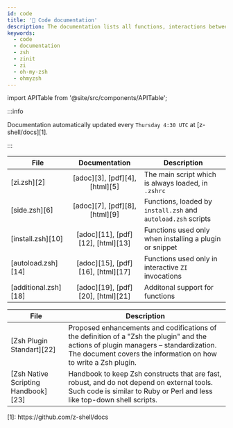 ```yaml
---
id: code
title: '🔖 Code documentation'
description: The documentation lists all functions, interactions between them, their comments, and features.
keywords:
  - code
  - documentation
  - zsh
  - zinit
  - zi
  - oh-my-zsh
  - ohmyzsh
---
```


import APITable from '@site/src/components/APITable';

:::info

Documentation automatically updated every `Thursday 4:30 UTC` at [z-shell/docs][1].

:::

<APITable>

| File | Documentation | Description |
| --- | :-: | --- |
| [zi.zsh][2] | [adoc][3], [pdf][4], [html][5] | The main script which is always loaded, in `.zshrc` |
| [side.zsh][6] | [adoc][7], [pdf][8], [html][9] | Functions, loaded by `install.zsh` and `autoload.zsh` scripts |
| [install.zsh][10] | [adoc][11], [pdf][12], [html][13] | Functions used only when installing a plugin or snippet |
| [autoload.zsh][14] | [adoc][15], [pdf][16], [html][17] | Functions used only in interactive `ZI` invocations |
| [additional.zsh][18] | [adoc][19], [pdf][20], [html][21] | Additonal support for functions |

</APITable>
<APITable>

| File | Description |
| --- | --- |
| [Zsh Plugin Standart][22] | Proposed enhancements and codifications of the definition of a "Zsh the plugin" and the actions of plugin managers – standardization. The document covers the information on how to write a Zsh plugin. |
| [Zsh Native Scripting Handbook][23] | Handbook to keep Zsh constructs that are fast, robust, and do not depend on external tools. Such code is similar to Ruby or Perl and less like top-down shell scripts. |

</APITable>
[1]: https://github.com/z-shell/docs
